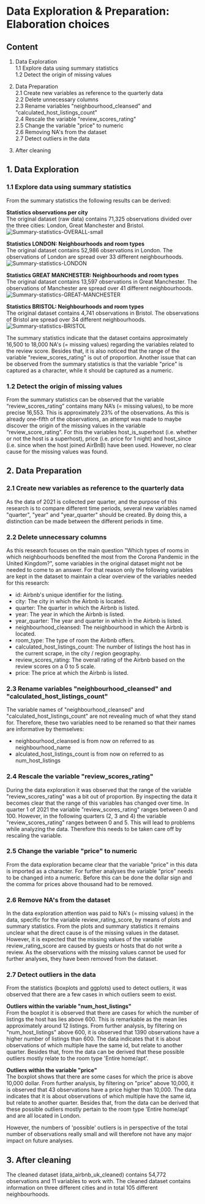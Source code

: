 # Data Exploration & Preparation: Elaboration choices 
## Content 
1. Data Exploration  
1.1 Explore data using summary statistics  
1.2 Detect the origin of missing values   

2. Data Preparation  
2.1 Create new variables as reference to the quarterly data  
2.2 Delete unnecessary columns  
2.3 Rename variables "neighbourhood_cleansed" and "calculated_host_listings_count"  
2.4 Rescale the variable "review_scores_rating"  
2.5 Change the variable "price" to numeric  
2.6 Removing NA's from the dataset  
2.7 Detect outliers in the data  

3. After cleaning

## 1. Data Exploration
### 1.1 Explore data using summary statistics
From the summary statistics the following results can be derived:  

**Statistics observations per city**  
The original dataset (raw data) contains 71,325 observations divided over the three cities: London, Great Manchester and Bristol. 
![Summary-statistics-OVERALL-small](https://user-images.githubusercontent.com/89737678/157667408-d26551bb-e5df-4131-8567-a6e6f810ecd5.PNG)

**Statistics LONDON: Neighbourhoods and room types**  
The original dataset contains 52,986 observations in London. The observations of London are spread over 33 different neighbourhoods. 
![Summary-statistics-LONDON](https://user-images.githubusercontent.com/89737678/157626260-de898dd6-eab6-41fc-923c-95713a75a8dc.PNG)  

**Statistics GREAT MANCHESTER: Neighbourhoods and room types**  
The original dataset contains 13,597 observations in Great Manchester. The observations of Manchester are spread over 41 different neighbourhoods. 
![Summary-statistics-GREAT-MANCHESTER](https://user-images.githubusercontent.com/89737678/157626257-bd2d93ab-6610-4c8c-9431-ce0efe931d6d.PNG)  

**Statistics BRISTOL: Neighbourhoods and room types**  
The original dataset contains 4,741 observations in Bristol. The observations of Bristol are spread over 34 different neighbourhoods. 
![Summary-statistics-BRISTOL](https://user-images.githubusercontent.com/89737678/157626252-edf4a0f4-b5f2-44a4-bcff-6fa6a4e77a7d.PNG)

The summary statistics indicate that the dataset contains approximately 16,500 to 18,000 NA's (= missing values) regarding the variables related to the review score. Besides that, it is also noticed that the range of the variable "review_scores_rating" is out of proportion. Another issue that can be observed from the summary statistics is that the variable "price" is captured as a character, while it should be captured as a numeric. 

### 1.2 Detect the origin of missing values
From the summary statistics can be observed that the variable “review_scores_rating” contains many NA’s (= missing values), to be more precise 16,553. This is approximately 23% of the observations. As this is already one-fifth of the observations, an attempt was made to maybe discover the origin of the missing values in the variable “review_score_rating”. For this the variables host_is_superhost (i.e. whether or not the host is a superhost), price (i.e. price for 1 night) and host_since (i.e. since when the host joined AirBnB) have been used. However, no clear cause for the missing values was found. 


## 2. Data Preparation
### 2.1 Create new variables as reference to the quarterly data
As the data of 2021 is collected per quarter, and the purpose of this research is to compare different time periods, several new variables named "quarter", "year" and "year_quarter" should be created. By doing this, a distinction can be made between the different periods in time. 

### 2.2 Delete unnecessary columns
As this research focuses on the main question "Which types of rooms in which neighbourhoods benefited the most from the Corona Pandemic in the United Kingdom?", some variables in the original dataset might not be needed to come to an answer. For that reason only the following variables are kept in the dataset to maintain a clear overview of the variables needed for this research:
* id: Airbnb's unique identifier for the listing.
* city: The city in which the Airbnb is located. 
* quarter: The quarter in which the Airbnb is listed.
* year: The year in which the Airbnb is listed. 
* year_quarter: The year and quarter in which in the Airbnb is listed.  
* neighbourhood_cleansed: The neighbourhood in which the Airbnb is located. 
* room_type: The type of room the Airbnb offers. 
* calculated_host_listings_count: The number of listings the host has in the current scrape, in the city / region geography. 
* review_scores_rating: The overall rating of the Airbnb based on the review scores on a 0 to 5 scale.
* price: The price at which the Airbnb is listed.

### 2.3 Rename variables "neighbourhood_cleansed" and "calculated_host_listings_count"
The variable names of "neighbourhood_cleansed" and "calculated_host_listings_count" are not revealing much of what they stand for. Therefore, these two variables need to be renamed so that their names are informative by themselves:
* neighbourhood_cleansed is from now on referred to as neighbourhood_name
* alculated_host_listings_count is from now on referred to as num_host_listings

### 2.4 Rescale the variable "review_scores_rating"
During the data exploration it was observed that the range of the variable "review_scores_rating" was a bit out of proportion. By inspecting the data it becomes clear that the range of this variables has changed over time. In quarter 1 of 2021 the variable "review_scores_rating" ranges between 0 and 100. However, in the following quarters (2, 3 and 4) the variable "review_scores_rating" ranges between 0 and 5. This will lead to problems while analyzing the data. Therefore this needs to be taken care off by rescaling the variable.

### 2.5 Change the variable "price" to numeric
From the data exploration became clear that the variable "price" in this data is imported as a character. For further analyses the variable "price" needs to be changed into a numeric. Before this can be done the dollar sign and the comma for prices above thousand had to be removed. 

### 2.6 Remove NA's from the dataset
In the data exploration attention was paid to NA's (= missing values) in the data, specific for the variable review_rating_score, by means of plots and summary statistics. From the plots and summary statistics it remains unclear what the direct cause is of the missing values in the dataset. However, it is expected that the missing values of the variable review_rating_score are caused by guests or hosts that do not write a review. As the observations with the missing values cannot be used for further analyses, they have been removed from the dataset.  

### 2.7 Detect outliers in the data
From the statistics (boxplots and ggplots) used to detect outliers, it was observed that there are a few cases in which outliers seem to exist.

**Outliers within the variable "num_host_listings"**  
From the boxplot it is observed that there are cases for which the number of listings the host has lies above 600. This is remarkable as the mean lies approximately around 12 listings. From further analysis, by filtering on "num_host_listings" above 600, it is observed that 1390 observations have a higher number of listings than 600. The data indicates that it is about observations of which multiple have the same id, but relate to another quarter. Besides that, from the data can be derived that these possible outliers mostly relate to the room type 'Entire home/apt'.  

**Outliers within the variable "price"**  
The boxplot shows that there are some cases for which the price is above 10,000 dollar. From further analysis, by filtering on "price" above 10,000, it is observed that 43 observations have a price higher than 10,000. The data indicates that it is about observations of which multiple have the same id, but relate to another quarter. Besides that, from the data can be derived that these possible outliers mostly pertain to the room type 'Entire home/apt' and are all located in London.  

However, the numbers of 'possible' outliers is in perspective of the total number of observations really small and will therefore not have any major impact on future analyses. 


## 3. After cleaning
The cleaned dataset (data_airbnb_uk_cleaned) contains 54,772 observations and 11 variables to work with. The cleaned dataset contains information on three different cities and in total 105 different neighbourhoods.
